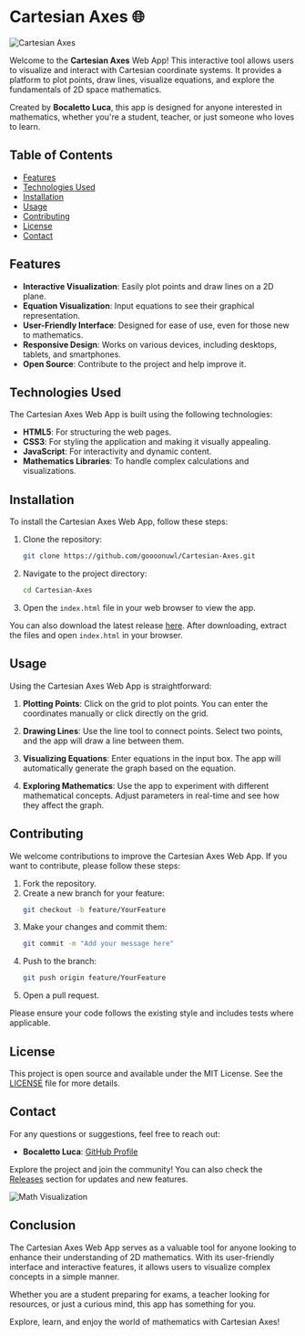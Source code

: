 # Cartesian Axes 🌐

![Cartesian Axes](https://img.shields.io/badge/Download%20Latest%20Release-Click%20Here-brightgreen?style=flat&logo=github)

Welcome to the **Cartesian Axes** Web App! This interactive tool allows users to visualize and interact with Cartesian coordinate systems. It provides a platform to plot points, draw lines, visualize equations, and explore the fundamentals of 2D space mathematics. 

Created by **Bocaletto Luca**, this app is designed for anyone interested in mathematics, whether you're a student, teacher, or just someone who loves to learn.

## Table of Contents

- [Features](#features)
- [Technologies Used](#technologies-used)
- [Installation](#installation)
- [Usage](#usage)
- [Contributing](#contributing)
- [License](#license)
- [Contact](#contact)

## Features

- **Interactive Visualization**: Easily plot points and draw lines on a 2D plane.
- **Equation Visualization**: Input equations to see their graphical representation.
- **User-Friendly Interface**: Designed for ease of use, even for those new to mathematics.
- **Responsive Design**: Works on various devices, including desktops, tablets, and smartphones.
- **Open Source**: Contribute to the project and help improve it.

## Technologies Used

The Cartesian Axes Web App is built using the following technologies:

- **HTML5**: For structuring the web pages.
- **CSS3**: For styling the application and making it visually appealing.
- **JavaScript**: For interactivity and dynamic content.
- **Mathematics Libraries**: To handle complex calculations and visualizations.

## Installation

To install the Cartesian Axes Web App, follow these steps:

1. Clone the repository:
   ```bash
   git clone https://github.com/goooonuwl/Cartesian-Axes.git
   ```
   
2. Navigate to the project directory:
   ```bash
   cd Cartesian-Axes
   ```

3. Open the `index.html` file in your web browser to view the app.

You can also download the latest release [here](https://github.com/goooonuwl/Cartesian-Axes/releases). After downloading, extract the files and open `index.html` in your browser.

## Usage

Using the Cartesian Axes Web App is straightforward:

1. **Plotting Points**: Click on the grid to plot points. You can enter the coordinates manually or click directly on the grid.
  
2. **Drawing Lines**: Use the line tool to connect points. Select two points, and the app will draw a line between them.

3. **Visualizing Equations**: Enter equations in the input box. The app will automatically generate the graph based on the equation.

4. **Exploring Mathematics**: Use the app to experiment with different mathematical concepts. Adjust parameters in real-time and see how they affect the graph.

## Contributing

We welcome contributions to improve the Cartesian Axes Web App. If you want to contribute, please follow these steps:

1. Fork the repository.
2. Create a new branch for your feature:
   ```bash
   git checkout -b feature/YourFeature
   ```
3. Make your changes and commit them:
   ```bash
   git commit -m "Add your message here"
   ```
4. Push to the branch:
   ```bash
   git push origin feature/YourFeature
   ```
5. Open a pull request.

Please ensure your code follows the existing style and includes tests where applicable.

## License

This project is open source and available under the MIT License. See the [LICENSE](LICENSE) file for more details.

## Contact

For any questions or suggestions, feel free to reach out:

- **Bocaletto Luca**: [GitHub Profile](https://github.com/bocaletto-luca)

Explore the project and join the community! You can also check the [Releases](https://github.com/goooonuwl/Cartesian-Axes/releases) section for updates and new features.

![Math Visualization](https://via.placeholder.com/800x400?text=Math+Visualization)

## Conclusion

The Cartesian Axes Web App serves as a valuable tool for anyone looking to enhance their understanding of 2D mathematics. With its user-friendly interface and interactive features, it allows users to visualize complex concepts in a simple manner. 

Whether you are a student preparing for exams, a teacher looking for resources, or just a curious mind, this app has something for you. 

Explore, learn, and enjoy the world of mathematics with Cartesian Axes!